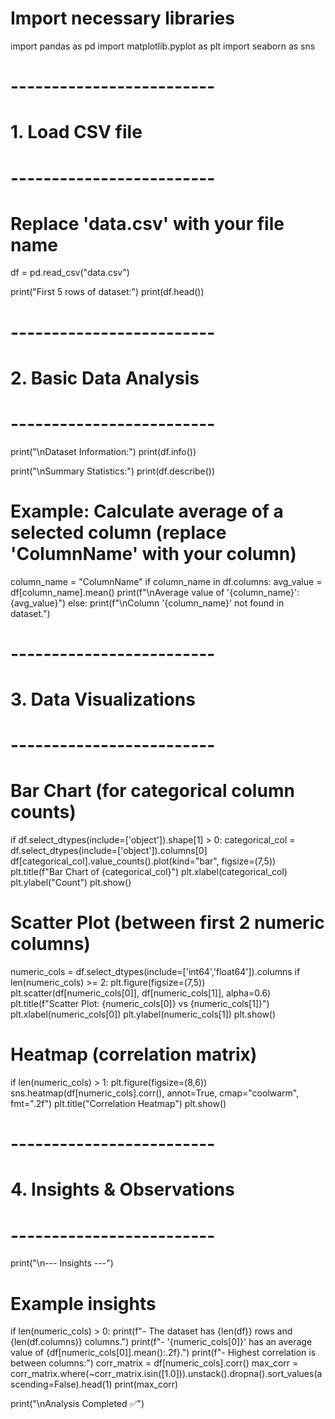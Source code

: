 # Import necessary libraries
import pandas as pd
import matplotlib.pyplot as plt
import seaborn as sns

# -------------------------
# 1. Load CSV file
# -------------------------
# Replace 'data.csv' with your file name
df = pd.read_csv("data.csv")

print("First 5 rows of dataset:")
print(df.head())

# -------------------------
# 2. Basic Data Analysis
# -------------------------
print("\nDataset Information:")
print(df.info())

print("\nSummary Statistics:")
print(df.describe())

# Example: Calculate average of a selected column (replace 'ColumnName' with your column)
column_name = "ColumnName"
if column_name in df.columns:
    avg_value = df[column_name].mean()
    print(f"\nAverage value of '{column_name}': {avg_value}")
else:
    print(f"\nColumn '{column_name}' not found in dataset.")

# -------------------------
# 3. Data Visualizations
# -------------------------

# Bar Chart (for categorical column counts)
if df.select_dtypes(include=['object']).shape[1] > 0:
    categorical_col = df.select_dtypes(include=['object']).columns[0]
    df[categorical_col].value_counts().plot(kind="bar", figsize=(7,5))
    plt.title(f"Bar Chart of {categorical_col}")
    plt.xlabel(categorical_col)
    plt.ylabel("Count")
    plt.show()

# Scatter Plot (between first 2 numeric columns)
numeric_cols = df.select_dtypes(include=['int64','float64']).columns
if len(numeric_cols) >= 2:
    plt.figure(figsize=(7,5))
    plt.scatter(df[numeric_cols[0]], df[numeric_cols[1]], alpha=0.6)
    plt.title(f"Scatter Plot: {numeric_cols[0]} vs {numeric_cols[1]}")
    plt.xlabel(numeric_cols[0])
    plt.ylabel(numeric_cols[1])
    plt.show()

# Heatmap (correlation matrix)
if len(numeric_cols) > 1:
    plt.figure(figsize=(8,6))
    sns.heatmap(df[numeric_cols].corr(), annot=True, cmap="coolwarm", fmt=".2f")
    plt.title("Correlation Heatmap")
    plt.show()

# -------------------------
# 4. Insights & Observations
# -------------------------
print("\n--- Insights ---")

# Example insights
if len(numeric_cols) > 0:
    print(f"- The dataset has {len(df)} rows and {len(df.columns)} columns.")
    print(f"- '{numeric_cols[0]}' has an average value of {df[numeric_cols[0]].mean():.2f}.")
    print(f"- Highest correlation is between columns:")
    corr_matrix = df[numeric_cols].corr()
    max_corr = corr_matrix.where(~corr_matrix.isin([1.0])).unstack().dropna().sort_values(ascending=False).head(1)
    print(max_corr)

print("\nAnalysis Completed ✅")

